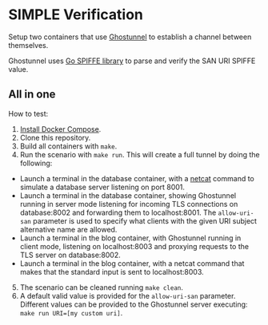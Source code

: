 # SIMPLE Verification 

Setup two containers that use [Ghostunnel](https://github.com/spiffe/ghostunnel) to establish a channel between 
themselves.

Ghostunnel uses [Go SPIFFE library](https://github.com/spiffe/go-spiffe) to parse and verify the SAN 
URI SPIFFE value.

## All in one

How to test:

1. [Install Docker Compose](https://docs.docker.com/compose/install/).
2. Clone this repository.
3. Build all containers with `make`.
4. Run the scenario with `make run`. This will create a full tunnel by doing the following:
- Launch a terminal in the database container, with a [netcat](https://www.commandlinux.com/man-page/man1/nc.1.html) command to simulate a database server listening on port 8001.
- Launch a terminal in the database container, showing Ghostunnel running in server mode listening for incoming TLS connections on database:8002 and forwarding them to localhost:8001. The `allow-uri-san` parameter is used to specify what clients with the given URI subject alternative name are allowed.
- Launch a terminal in the blog container, with Ghostunnel running in client mode, listening on localhost:8003 and proxying requests to the TLS server on database:8002.
- Launch a terminal in the blog container, with a netcat command that makes that the standard input is sent to localhost:8003.
5. The scenario can be cleaned running `make clean`.
6. A default valid value is provided for the `allow-uri-san` parameter. Different values can be provided to the Ghostunnel server executing: `make run URI=[my custom uri]`.